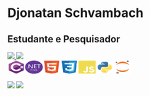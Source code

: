 
<h1>Djonatan Schvambach</h1>
<h2>Estudante e Pesquisador  </h2>


<div>
  <a href="https://github.com/DjCod3r">
  <img height="160em" src="https://github-readme-stats.vercel.app/api?username=DjCod3r&show_icons=true&theme=dark&include_all_commits=true&count_private=true"/>
  <img height="160em" src="https://github-readme-stats.vercel.app/api/top-langs/?username=DjCod3r&layout=compact&langs_count=7&theme=dark"/>
</div>

<div style="display:flex"><br>
  <img style="text-align:center" align="center" alt="Dj-C#" height="30" width="40" src="https://github.com/devicons/devicon/blob/master/icons/csharp/csharp-original.svg">
  <img align="center" alt="Dj-DOTNET" height="30" width="40" src="https://github.com/devicons/devicon/blob/master/icons/dotnetcore/dotnetcore-original.svg">
  <img align="center" alt="Dj-HTML" height="30" width="40" src="https://raw.githubusercontent.com/devicons/devicon/master/icons/html5/html5-original.svg">
  <img align="center" alt="Dj-CSS" height="30" width="40" src="https://raw.githubusercontent.com/devicons/devicon/master/icons/css3/css3-original.svg">
  <img align="center" alt="Dj-JS" height="30" width="40" src="https://github.com/devicons/devicon/blob/master/icons/javascript/javascript-plain.svg">
  <img align="center" alt="Dj-py" height="30" width="40" src="https://github.com/devicons/devicon/blob/master/icons/python/python-original.svg">
  <img align="center" alt="Dj-Ju" height="30" width="40" src="https://github.com/devicons/devicon/blob/master/icons/jupyter/jupyter-original.svg">
  
</div>
  
  <br>
              
  
  <div> 
  <a href = "mailto:djonatanschvambach@gmail.com"><img src="https://img.shields.io/badge/-Gmail-%23333?style=for-the-badge&logo=gmail&logoColor=white" target="_blank"></a>
  <a href="https://www.linkedin.com/in/djonatan-schvambach-25a2051bb/" target="_blank"><img src="https://img.shields.io/badge/-LinkedIn-%230077B5?style=for-the-badge&logo=linkedin&logoColor=white" target="_blank"></a> 
  </div>


 
  


